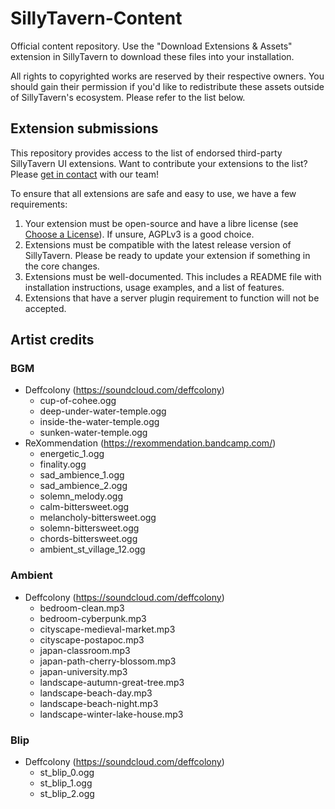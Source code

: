 # SillyTavern-Content

Official content repository. Use the "Download Extensions & Assets" extension in SillyTavern to download these files into your installation.

All rights to copyrighted works are reserved by their respective owners. You should gain their permission if you'd like to redistribute these assets outside of SillyTavern's ecosystem. Please refer to the list below.

## Extension submissions

This repository provides access to the list of endorsed third-party SillyTavern UI extensions. Want to contribute your extensions to the list? Please [get in contact](https://github.com/SillyTavern/SillyTavern#questions-or-suggestions) with our team!

To ensure that all extensions are safe and easy to use, we have a few requirements:

1. Your extension must be open-source and have a libre license (see [Choose a License](https://choosealicense.com/licenses/)). If unsure, AGPLv3 is a good choice.
2. Extensions must be compatible with the latest release version of SillyTavern. Please be ready to update your extension if something in the core changes.
3. Extensions must be well-documented. This includes a README file with installation instructions, usage examples, and a list of features.
4. Extensions that have a server plugin requirement to function will not be accepted.

## Artist credits

### BGM

- Deffcolony (<https://soundcloud.com/deffcolony>)
  - cup-of-cohee.ogg
  - deep-under-water-temple.ogg
  - inside-the-water-temple.ogg
  - sunken-water-temple.ogg
- ReXommendation (<https://rexommendation.bandcamp.com/>)
  - energetic_1.ogg
  - finality.ogg
  - sad_ambience_1.ogg
  - sad_ambience_2.ogg
  - solemn_melody.ogg
  - calm-bittersweet.ogg
  - melancholy-bittersweet.ogg
  - solemn-bittersweet.ogg
  - chords-bittersweet.ogg
  - ambient_st_village_12.ogg

### Ambient

- Deffcolony (<https://soundcloud.com/deffcolony>)
  - bedroom-clean.mp3
  - bedroom-cyberpunk.mp3
  - cityscape-medieval-market.mp3
  - cityscape-postapoc.mp3
  - japan-classroom.mp3
  - japan-path-cherry-blossom.mp3
  - japan-university.mp3
  - landscape-autumn-great-tree.mp3
  - landscape-beach-day.mp3
  - landscape-beach-night.mp3
  - landscape-winter-lake-house.mp3

### Blip

- Deffcolony (<https://soundcloud.com/deffcolony>)
  - st_blip_0.ogg
  - st_blip_1.ogg
  - st_blip_2.ogg
